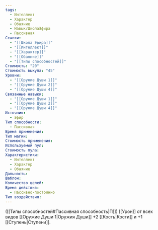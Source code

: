 ```yaml
---
tags:
  - Интеллект
  - Характер
  - Обаяние
  - Навык/ШколаЭфира
  - Пассивная
Ссылки:
  - "[[Школа Эфира]]"
  - "[[Интеллект]]"
  - "[[Характер]]"
  - "[[Обаяние]]"
  - "[[Типы способностей]]"
Стоимость: "20"
Стоимость выкупа: "45"
Уровни:
  - "[[Оружие Души 1]]"
  - "[[Оружие Души 2]]"
  - "[[Оружие Души 4]]"
Связанные навыки:
  - "[[Оружие Души 1]]"
  - "[[Оружие Души 2]]"
  - "[[Оружие Души 4]]"
Источник:
  - Эфир
Тип способности:
  - Пассивная
Время применения: 
Тип магии: 
Стоимость применения: 
Используемый пул: 
Стоимость пула: 
Характеристики:
  - Интеллект
  - Характер
  - Обаяние
Дальность: 
Шаблон: 
Количество целей: 
Время действия:
  - Пассивно-постоянно
Тип воздействия:
---
```

 ([[Типы способностей#Пассивная способность|П]]) [[Урон]] от всех видов [[Оружие Души 1|Оружия Души]] +2 [[Кость|Кости]] и +1 [[Ступень|Ступени]]. 